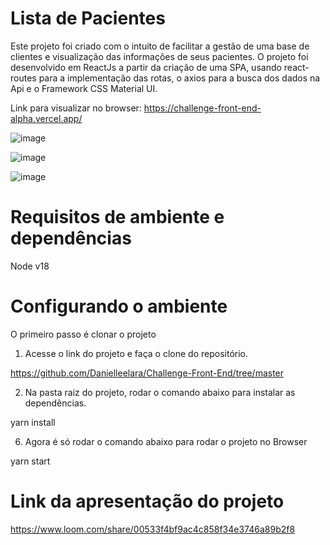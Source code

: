 # Lista de Pacientes

Este projeto foi criado com o intuito de facilitar a gestão de uma base de clientes e visualização das informações de seus pacientes. O projeto foi desenvolvido em ReactJs a partir da criação de uma SPA, usando react-routes para a implementação das rotas, o axios para a busca dos dados na Api e o Framework CSS Material UI.

Link para visualizar no browser: https://challenge-front-end-alpha.vercel.app/

![image](https://user-images.githubusercontent.com/78480991/161863723-911d7371-c4b7-46a3-81d1-a2ea1717b41b.png)

![image](https://user-images.githubusercontent.com/78480991/161863750-7b4f3e6f-0c51-4cdb-a32e-ac4c106fd5e5.png)

![image](https://user-images.githubusercontent.com/78480991/161863825-6a4353e1-0e23-4e3e-b37c-4b09e4c39d4a.png)


# Requisitos de ambiente e dependências

Node v18

# Configurando o ambiente

O primeiro passo é clonar o projeto

1. Acesse o link do projeto e faça o clone do repositório.

https://github.com/Danielleelara/Challenge-Front-End/tree/master

2. Na pasta raiz do projeto, rodar o comando abaixo para instalar as dependências.

yarn install


6. Agora é só rodar o comando abaixo para rodar o projeto no Browser

yarn start

# Link da apresentação do projeto 
https://www.loom.com/share/00533f4bf9ac4c858f34e3746a89b2f8
